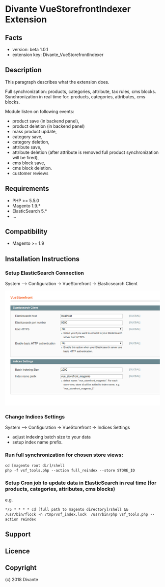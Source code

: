 Divante VueStorefrontIndexer Extension
=====================
Facts
-----
- version: beta 1.0.1
- extension key: Divante_VueStorefrontIndexer

Description
-----------
This paragraph describes what the extension does.

Full synchronization: products, categories, attribute, tax rules, cms blocks.
Synchronization in real time for: products, categories, attributes, cms blocks.

Module listen on following events:
- product save (in backend panel),
- product deletion (in backend panel)
- mass product update,
- category save,
- category deletion,
- attribute save,
- attribute deletion (after attribute is removed full product synchronization will be fired),
- cms block save,
- cms block deletion.
- customer reviews

Requirements
------------
- PHP >= 5.5.0
- Magento 1.9.*
- ElasticSearch 5.*
- ...

Compatibility
-------------
- Magento >= 1.9

Installation Instructions
-------------------------

### Setup ElasticSearch Connection

System --> Configuration -> VueStorefront -> Elasticsearch Client


![](docs/images/elastic-search-config.png)


### Change Indices Settings
System --> Configuration -> VueStorefront -> Indices Settings

- adjust indexing batch size to your data
- setup index name prefix. 

### Run full synchronization for chosen store views:

```
cd [magento root dir]/shell
php -f vsf_tools.php --action full_reindex --store STORE_ID
```

### Setup Cron job to update data in ElasticSearch in real time (for products, categories, attributes, cms blocks)

e.g.

```
*/5 * * * * cd [full path to magento directory]/shell && /usr/bin/flock -n /tmp/vsf_index.lock  /usr/bin/php vsf_tools.php --action reindex 
```

Support
-------

Licence
-------

Copyright
---------
(c) 2018 Divante
